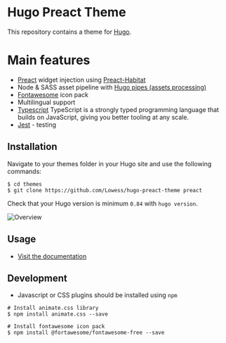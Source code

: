 # Hugo Preact Theme

This repository contains a theme for [Hugo](https://gohugo.io/).

# Main features

- [Preact](https://preactjs.com/) widget injection using [Preact-Habitat](https://github.com/zouhir/preact-habitat)
- Node & SASS asset pipeline with [Hugo pipes (assets processing)](https://gohugo.io/hugo-pipes/)
- [Fontawesome](https://fontawesome.com/) icon pack
- Multilingual support
- [Typescript](https://www.typescriptlang.org/) TypeScript is a strongly typed programming language that builds on JavaScript, giving you better tooling at any scale.
- [Jest](https://jestjs.io/) - testing


## Installation

Navigate to your themes folder in your Hugo site and use the following commands:

```
$ cd themes
$ git clone https://github.com/Lowess/hugo-preact-theme preact
```

Check that your Hugo version is minimum `0.84` with `hugo version`.

![Overview](https://github.com/Lowess/hugo-preact-theme/raw/master/images/screenshot.png)

## Usage

- [Visit the documentation](https://lowess.github.io/hugo-preact-theme/)

## Development

* Javascript or CSS plugins should be installed using `npm`

```
# Install animate.css library
$ npm install animate.css --save

# Install fontawesome icon pack
$ npm install @fortawesome/fontawesome-free --save
```